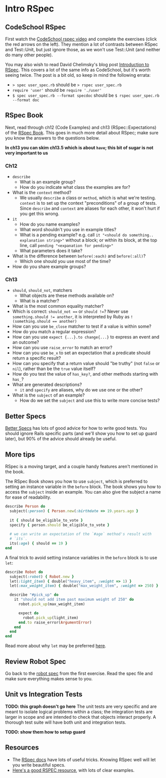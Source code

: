 # Intro RSpec
## CodeSchool RSpec
First watch the [CodeSchool rspec video][codeschool-rspec] and
complete the exercises (click the red arrows on the left). They
mention a lot of contrasts between RSpec and Test::Unit, but just
ignore those, as we won't use Test::Unit (and neither do many other
people).

You may also wish to read David Chelimsky's blog post
[Introduction to RSpec][chelimsky-rspec-intro]. This covers a lot of
the same info as CodeSchool, but it's worth seeing twice. The post is
a bit old, so keep in mind the following errata:

* `> spec user_spec.rb` should be `> rspec user_spec.rb`
* `require 'user'` should be `require './user'`
* `$ spec user_spec.rb --format specdoc` should be `$ rspec user_spec.rb --format doc`

## RSpec Book
Next, read through ch12 (Code Examples) and ch13 (RSpec::Expectations)
of the [RSpec Book][rspec-book]. This goes in much more detail about
RSpec; make sure you know the answers to the questions below.

**In ch13 you can skim ch13.5 which is about `have`; this bit of sugar
is not very important to us**

### Ch12
* `describe`
  * What is an example group?
  * How do you indicate what class the examples are for?
* What is the `context` method?
  * We usually `describe` a class or `method`, which is what we're
    testing. `context` is to set up the context "preconditions" of a
    group of tests. Since `describe` and `context` are aliases for
    each other, it won't hurt if you get this wrong.
* `it`
  * How do you name examples?
  * What word shouldn't you use in example titles?
  * What is a pending example? e.g. call `it "<should do something.. explanation string>"` without a block; or within its block, at the top line, call `pending "<expanation for pending>"`
  * What parameters does it take?
* What is the difference between `before(:each)` and `before(:all)`?
  * Which one should you use most of the time?
* How do you share example groups?

### Ch13

* `should`, `should_not`, matchers
  * What objects are these methods available on?
  * What is a matcher?
* What is the most common equality matcher?
* Which is correct: `should_not ==` or `should !=`?  Never use `something.should != another`, it is interpreted by Ruby as `!(something.should == another)`
* How can you use `be_close` matcher to test if a value is within
  some?
* How do you match a regular expression?
* How can you use `expect {...}.to change{...}` to express an event
  and an outcome?
* How can you use `raise_error` to match an error?
* How can you use `be_x` to set an expectation that a predicate should
  return a specific result?
* How can you specify that a return value should "be truthy" (not
  `false` or `nil`), rather than be the `true` value itself?
* How do you test the value of `has_key?`, and other methods starting
  with `has_`?
* What are generated descriptions?
  * `it` and `specify` are aliases, why do we use one or the other?
* What is the `subject` of an example?
  * How do we set the `subject` and use this to write more concise
    tests?

## Better Specs

[Better Specs][better-specs] has lots of good advice for how to write
good tests. You should ignore Rails specific parts (and we'll show you
how to set up guard later), but 90% of the advice should already be
useful.

[better-specs]: http://betterspecs.org/

## More tips

RSpec is a moving target, and a couple handy features aren't mentioned
in the book.

The RSpec Book shows you how to use `subject`, which is preferred to
setting an instance variable in the `before` block. The book shows you
how to access the `subject` inside an example. You can also give the
subject a name for ease of readability.

```ruby
describe Person do
  subject(:person) { Person.new(:birthdate => 19.years.ago }
  
  it { should be_eligible_to_vote }
  specify { person.should be_eligible_to_vote }
  
  # we can write an expectation of the `#age` method's result with
  # `its`.
  its(:age) { should == 19 }
end
```

A final trick to avoid setting instance variables in the `before`
block is to use `let`:

```ruby
describe Robot do
  subject(:robot) { Robot.new }
  let(:light_item) { double("heavy_item", :weight => 1) }
  let(:max_weight_item) { double("max_weight_item", :weight => 250) }

  describe "#pick_up" do
    it "should not add item past maximum weight of 250" do
      robot.pick_up(max_weight_item)

      expect do
        robot.pick_up(light_item)
      end.to raise_error(ArgumentError)
    end
  end
end
```

Read more about why `let` may be preferred [here][myron-on-let].

## Review Robot Spec

Go back to the [robot spec][robot-spec] from the first exercise. Read
the spec file and make sure everything makes sense to you.

## Unit vs Integration Tests
**TODO: this graph doesn't go here**
The unit tests are very specific and are meant to isolate logical
problems within a class; the integration tests are larger in scope and
are intended to check that objects interact properly. A thorough test
suite will have both unit and integration tests.

**TODO: show them how to setup guard**

## Resources
* The [RSpec docs][rspec-docs] have lots of useful tricks. Knowing
  RSpec well will let you write beautiful specs.
* [Here's a good RSPEC resource][monkeyman], with lots of clear examples.

[monkeyman]: http://rubydoc.info/gems/rspec-mocks/
[codeschool-rspec]: http://rspec.codeschool.com/levels/1
[chelimsky-rspec-intro]: http://blog.davidchelimsky.net/2007/05/14/an-introduction-to-rspec-part-i/
[rspec-book]: http://pragprog.com/book/achbd/the-rspec-book
[rspec-docs]: https://www.relishapp.com/rspec/rspec-core/v/2-4/docs
[myron-on-let]: http://stackoverflow.com/a/5359979
[robot-spec]: ../assessments/00_intro_assessment/robot_spec.rb

